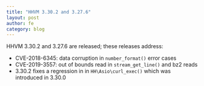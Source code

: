 ```yaml
---
title: "HHVM 3.30.2 and 3.27.6"
layout: post
author: fe
category: blog
---
```


HHVM 3.30.2 and 3.27.6 are released; these releases address:
- CVE-2018-6345: data corruption in `number_format()` error cases
- CVE-2019-3557: out of bounds read in `stream_get_line()` and bz2 reads
- 3.30.2 fixes a regression in in `HH\Asio\curl_exec()` which was introduced in
  3.30.0
